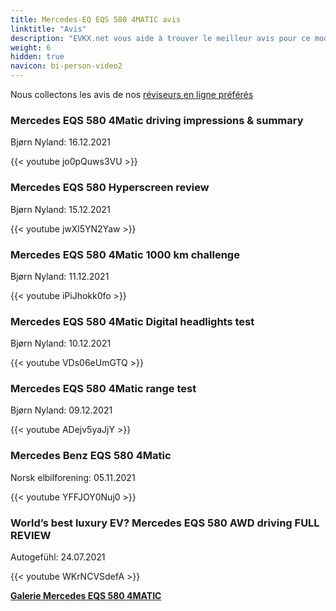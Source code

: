 ```yaml
---
title: Mercedes-EQ EQS 580 4MATIC avis
linktitle: "Avis"
description: "EVKX.net vous aide à trouver le meilleur avis pour ce modèle."
weight: 6
hidden: true
navicon: bi-person-video2
---
```

Nous collectons les avis de nos [réviseurs en ligne préférés](../../../../../guides/evreviewers/)

<div class="container text-center shadow p-2 pe-4 mb-5 bg-body-tertiary rounded border">
<h3>Mercedes EQS 580 4Matic driving impressions & summary</h3>
<p>Bjørn Nyland: 16.12.2021</p>

{{< youtube jo0pQuws3VU >}}

</div>
<div class="container text-center shadow p-2 pe-4 mb-5 bg-body-tertiary rounded border">
<h3>Mercedes EQS 580 Hyperscreen review</h3>
<p>Bjørn Nyland: 15.12.2021</p>

{{< youtube jwXl5YN2Yaw >}}

</div>
<div class="container text-center shadow p-2 pe-4 mb-5 bg-body-tertiary rounded border">
<h3>Mercedes EQS 580 4Matic 1000 km challenge</h3>
<p>Bjørn Nyland: 11.12.2021</p>

{{< youtube iPiJhokk0fo >}}

</div>
<div class="container text-center shadow p-2 pe-4 mb-5 bg-body-tertiary rounded border">
<h3>Mercedes EQS 580 4Matic Digital headlights test</h3>
<p>Bjørn Nyland: 10.12.2021</p>

{{< youtube VDs06eUmGTQ >}}

</div>
<div class="container text-center shadow p-2 pe-4 mb-5 bg-body-tertiary rounded border">
<h3>Mercedes EQS 580 4Matic range test</h3>
<p>Bjørn Nyland: 09.12.2021</p>

{{< youtube ADejv5yaJjY >}}

</div>
<div class="container text-center shadow p-2 pe-4 mb-5 bg-body-tertiary rounded border">
<h3>Mercedes Benz EQS 580 4Matic</h3>
<p>Norsk elbilforening: 05.11.2021</p>

{{< youtube YFFJOY0Nuj0 >}}

</div>
<div class="container text-center shadow p-2 pe-4 mb-5 bg-body-tertiary rounded border">
<h3>World’s best luxury EV? Mercedes EQS 580 AWD driving FULL REVIEW</h3>
<p>Autogefühl: 24.07.2021</p>

{{< youtube WKrNCVSdefA >}}

</div>
<div class="mt-3 mb-3">
<a href="../gallery/" class="text-decoration-none text-black">
<strong><i class="bi-arrow-left"></i>Galerie  </strong>
</a>
<a href="../" class="text-decoration-none text-black float-end">
<strong>Mercedes EQS 580 4MATIC <i class="bi-arrow-right"></i></strong>
</a>
</div>
